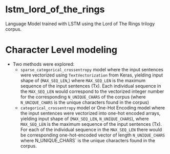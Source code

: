 # lstm_lord_of_the_rings
Language Model trained with LSTM using the Lord of The Rings trilogy corpus.

# Character Level modeling
- Two methods were explored:
    - `sparse_categorical_crossentropy` model where the input sentences were vectorized using `TextVectorization` from Keras, yielding input shape of (`MAX_SEQ_LEN`,) where `MAX_SEQ_LEN` is the maximum sequence of the input sentences (Tx). Each individual sequence in the `MAX_SEQ_LEN` would correspond to the vectorized integer number for the corresponding `N_UNIQUE_CHARS` of the corpus (where `N_UNIQUE_CHARS` is the unique characters found in the corpus)
    - `categorical_crossentropy` model or One-Hot Encoding model where the input sentences were vectorized into one-hot encoded arrays, yielding input shape of (`MAX_SEQ_LEN`, `N_UNIQUE_CHARS`), where `MAX_SEQ_LEN` is the maximum sequence of the input sentences (Tx). For each of the individual sequence in the `MAX_SEQ_LEN` there would be corresponding one-hot-encoded vector of length `N_UNIQUE_CHARS` where N_UNIQUE_CHARS` is the unique characters found in the corpus.
